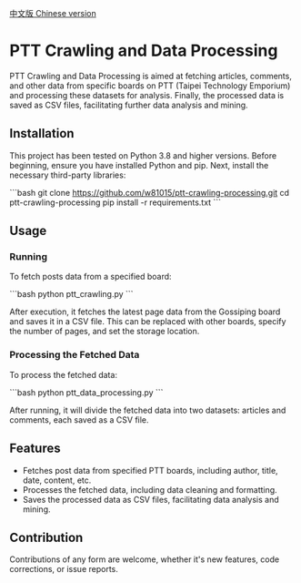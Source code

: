 [中文版 Chinese version](README_zh.md)

# PTT Crawling and Data Processing

PTT Crawling and Data Processing is aimed at fetching articles, comments, and other data from specific boards on PTT (Taipei Technology Emporium) and processing these datasets for analysis. Finally, the processed data is saved as CSV files, facilitating further data analysis and mining.

## Installation

This project has been tested on Python 3.8 and higher versions. Before beginning, ensure you have installed Python and pip. Next, install the necessary third-party libraries:

\```bash
git clone https://github.com/w81015/ptt-crawling-processing.git
cd ptt-crawling-processing
pip install -r requirements.txt
\```

## Usage

### Running

To fetch posts data from a specified board:

\```bash
python ptt_crawling.py
\```

After execution, it fetches the latest page data from the Gossiping board and saves it in a CSV file. This can be replaced with other boards, specify the number of pages, and set the storage location.

### Processing the Fetched Data

To process the fetched data:

\```bash
python ptt_data_processing.py
\```

After running, it will divide the fetched data into two datasets: articles and comments, each saved as a CSV file.

## Features

- Fetches post data from specified PTT boards, including author, title, date, content, etc.
- Processes the fetched data, including data cleaning and formatting.
- Saves the processed data as CSV files, facilitating data analysis and mining.

## Contribution

Contributions of any form are welcome, whether it's new features, code corrections, or issue reports.
